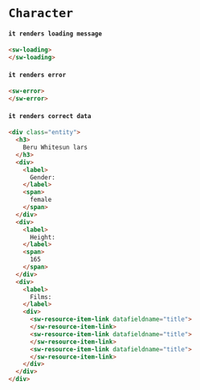 # `Character`

#### `it renders loading message`

```html
<sw-loading>
</sw-loading>

```

#### `it renders error`

```html
<sw-error>
</sw-error>

```

#### `it renders correct data`

```html
<div class="entity">
  <h3>
    Beru Whitesun lars
  </h3>
  <div>
    <label>
      Gender:
    </label>
    <span>
      female
    </span>
  </div>
  <div>
    <label>
      Height:
    </label>
    <span>
      165
    </span>
  </div>
  <div>
    <label>
      Films:
    </label>
    <div>
      <sw-resource-item-link datafieldname="title">
      </sw-resource-item-link>
      <sw-resource-item-link datafieldname="title">
      </sw-resource-item-link>
      <sw-resource-item-link datafieldname="title">
      </sw-resource-item-link>
    </div>
  </div>
</div>

```

